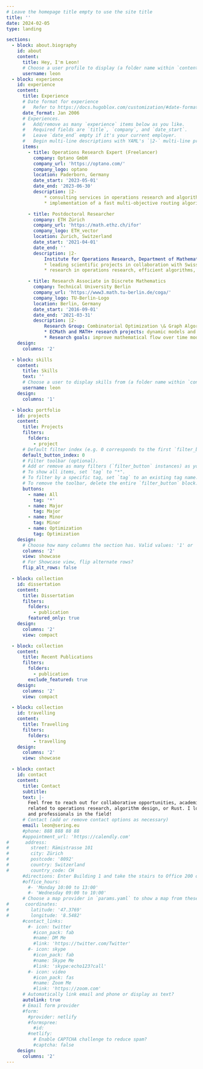 ```yaml
---
# Leave the homepage title empty to use the site title
title: ''
date: 2024-02-05
type: landing

sections:
  - block: about.biography
    id: about
    content:
      title: Hey, I'm Leon!
      # Choose a user profile to display (a folder name within `content/authors/`)
      username: leon
  - block: experience
    id: experience
    content:
      title: Experience
      # Date format for experience
      #   Refer to https://docs.hugoblox.com/customization/#date-format
      date_format: Jan 2006
      # Experiences.
      #   Add/remove as many `experience` items below as you like.
      #   Required fields are `title`, `company`, and `date_start`.
      #   Leave `date_end` empty if it's your current employer.
      #   Begin multi-line descriptions with YAML's `|2-` multi-line prefix.
      items:
        - title: Operations Research Expert (Freelancer)
          company: Optano GmbH
          company_url: 'https://optano.com/'
          company_logo: optano
          location: Paderborn, Germany
          date_start: '2023-05-01'
          date_end: '2023-06-30'
          description: |2-
              * consulting services in operations research and algorithm design for a line haul solution
              * implementation of a fast multi-objective routing algorithm

        - title: Postdoctoral Researcher
          company: ETH Zürich
          company_url: 'https://math.ethz.ch/ifor'
          company_logo: ETH_vector
          location: Zurich, Switzerland
          date_start: '2021-04-01'
          date_end: ''
          description: |2-
              Institute for Operations Research, Department of Mathematics:
              * leading scientific projects in collaboration with SwissPost and SBB (swiss federal railways)
              * research in operations research, efficient algorithms, meta-heuristics, and concurrency

        - title: Research Associate in Discrete Mathematics
          company: Technical University Berlin
          company_url: 'https://www3.math.tu-berlin.de/coga/'
          company_logo: TU-Berlin-Logo
          location: Berlin, Germany
          date_start: '2016-09-01'
          date_end: '2021-03-31'
          description: |2-
              Research Group: Combinatorial Optimization \& Graph Algorithm, Institute of Mathematics:
              * ECMath and MATH+ research projects: dynamic models and algorithms for equilibria in traffic networks.
              * Research goals: improve mathematical flow over time models to connect with large-scale simulations such as MATSim.
    design:
      columns: '2'

  - block: skills
    content:
      title: Skills
      text: ''
      # Choose a user to display skills from (a folder name within `content/authors/`)
      username: leon
    design:
      columns: '1'

  - block: portfolio
    id: projects
    content:
      title: Projects
      filters:
        folders:
          - project
      # Default filter index (e.g. 0 corresponds to the first `filter_button` instance below).
      default_button_index: 0
      # Filter toolbar (optional).
      # Add or remove as many filters (`filter_button` instances) as you like.
      # To show all items, set `tag` to "*".
      # To filter by a specific tag, set `tag` to an existing tag name.
      # To remove the toolbar, delete the entire `filter_button` block.
      buttons:
        - name: All
          tag: '*'
        - name: Major
          tag: Major
        - name: Minor
          tag: Minor
        - name: Optimization
          tag: Optimization
    design:
      # Choose how many columns the section has. Valid values: '1' or '2'.
      columns: '2'
      view: showcase
      # For Showcase view, flip alternate rows?
      flip_alt_rows: false

  - block: collection
    id: dissertation
    content:
      title: Dissertation
      filters:
        folders:
          - publication
        featured_only: true
    design:
      columns: '2'
      view: compact

  - block: collection
    content:
      title: Recent Publications
      filters:
        folders:
          - publication
        exclude_featured: true
    design:
      columns: '2'
      view: compact

  - block: collection
    id: travelling
    content:
      title: Travelling
      filters:
        folders:
          - travelling
    design:
      columns: '2'
      view: showcase

  - block: contact
    id: contact
    content:
      title: Contact
      subtitle:
      text: |-
        Feel free to reach out for collaborative opportunities, academic discussions, or anything
        related to operations research, algorithm design, or Rust. I look forward to engaging with fellow enthusiasts
        and professionals in the field!
      # Contact (add or remove contact options as necessary)
      email: leon@sering.eu
      #phone: 888 888 88 88
      #appointment_url: 'https://calendly.com'
#      address:
#        street: Rämistrasse 101
#        city: Zürich
#        postcode: '8092'
#        country: Switzerland
#        country_code: CH
      #directions: Enter Building 1 and take the stairs to Office 200 on Floor 2
      #office_hours:
        #- 'Monday 10:00 to 13:00'
        #- 'Wednesday 09:00 to 10:00'
      # Choose a map provider in `params.yaml` to show a map from these coordinates
#      coordinates:
#        latitude: '47.3769'
#        longitude: '8.5482'
      #contact_links:
        #- icon: twitter
          #icon_pack: fab
          #name: DM Me
          #link: 'https://twitter.com/Twitter'
        #- icon: skype
          #icon_pack: fab
          #name: Skype Me
          #link: 'skype:echo123?call'
        #- icon: video
          #icon_pack: fas
          #name: Zoom Me
          #link: 'https://zoom.com'
      # Automatically link email and phone or display as text?
      autolink: true
      # Email form provider
      #form:
        #provider: netlify
        #formspree:
          #id:
        #netlify:
          # Enable CAPTCHA challenge to reduce spam?
          #captcha: false
    design:
      columns: '2'
---
```

